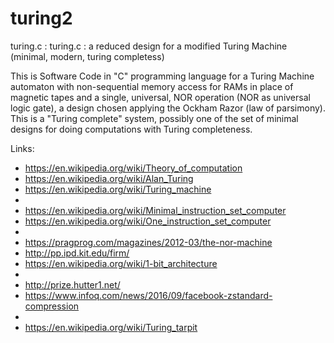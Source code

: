 # turing2
turing.c : turing.c : a reduced design for a modified Turing Machine (minimal, modern, turing completess)

This is Software Code in "C" programming language for a Turing Machine
automaton with non-sequential memory access for RAMs in place 
of magnetic tapes and a single, universal, NOR operation 
(NOR as universal logic gate), a design chosen applying the Ockham Razor 
(law of parsimony). This is a "Turing complete" system, possibly 
one of the set of minimal designs for doing computations
with Turing completeness.

Links:
* https://en.wikipedia.org/wiki/Theory_of_computation
* https://en.wikipedia.org/wiki/Alan_Turing
* https://en.wikipedia.org/wiki/Turing_machine
* 
* https://en.wikipedia.org/wiki/Minimal_instruction_set_computer
* https://en.wikipedia.org/wiki/One_instruction_set_computer
* 
* https://pragprog.com/magazines/2012-03/the-nor-machine
* http://pp.ipd.kit.edu/firm/
* https://en.wikipedia.org/wiki/1-bit_architecture
* 
* http://prize.hutter1.net/
* https://www.infoq.com/news/2016/09/facebook-zstandard-compression
* 
* https://en.wikipedia.org/wiki/Turing_tarpit

